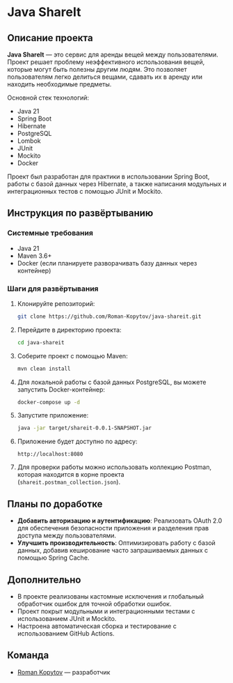 # Java ShareIt

## Описание проекта
**Java ShareIt** — это сервис для аренды вещей между пользователями. Проект решает проблему неэффективного использования вещей, которые могут быть полезны другим людям. Это позволяет пользователям легко делиться вещами, сдавать их в аренду или находить необходимые предметы.

Основной стек технологий:
- Java 21
- Spring Boot
- Hibernate
- PostgreSQL
- Lombok
- JUnit
- Mockito
- Docker

Проект был разработан для практики в использовании Spring Boot, работы с базой данных через Hibernate, а также написания модульных и интеграционных тестов с помощью JUnit и Mockito.

## Инструкция по развёртыванию

### Системные требования
- Java 21
- Maven 3.6+
- Docker (если планируете разворачивать базу данных через контейнер)

### Шаги для развёртывания
1. Клонируйте репозиторий:
   ```bash
   git clone https://github.com/Roman-Kopytov/java-shareit.git


2. Перейдите в директорию проекта:
   ```bash
   cd java-shareit
   ```

3. Соберите проект с помощью Maven:
   ```bash
   mvn clean install
   ```

4. Для локальной работы с базой данных PostgreSQL, вы можете запустить Docker-контейнер:
   ```bash
   docker-compose up -d
   ```

5. Запустите приложение:
   ```bash
   java -jar target/shareit-0.0.1-SNAPSHOT.jar
   ```

6. Приложение будет доступно по адресу:
   ```
   http://localhost:8080
   ```

7. Для проверки работы можно использовать коллекцию Postman, которая находится в корне проекта (`shareit.postman_collection.json`).

## Планы по доработке
- **Добавить авторизацию и аутентификацию**: Реализовать OAuth 2.0 для обеспечения безопасности приложения и разделения прав доступа между пользователями.
- **Улучшить производительность**: Оптимизировать работу с базой данных, добавив кеширование часто запрашиваемых данных с помощью Spring Cache.

## Дополнительно
- В проекте реализованы кастомные исключения и глобальный обработчик ошибок для точной обработки ошибок.
- Проект покрыт модульными и интеграционными тестами с использованием JUnit и Mockito.
- Настроена автоматическая сборка и тестирование с использованием GitHub Actions.

## Команда
- [Roman Kopytov](https://github.com/Roman-Kopytov) — разработчик
